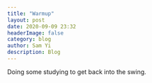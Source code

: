 ```yaml
---
title: "Warmup"
layout: post
date: 2020-09-09 23:32
headerImage: false
category: blog
author: Sam Yi
description: Blog
---
```


Doing some studying to get back into the swing.